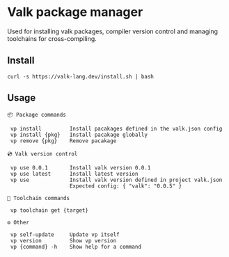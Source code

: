
# Valk package manager

Used for installing valk packages, compiler version control and managing toolchains for cross-compiling.

## Install

```
curl -s https://valk-lang.dev/install.sh | bash
```

## Usage

```
📦 Package commands

 vp install         Install pacakages defined in the valk.json config
 vp install {pkg}   Install pacakage globally
 vp remove {pkg}    Remove pacakage

💿 Valk version control

 vp use 0.0.1       Install valk version 0.0.1
 vp use latest      Install latest version
 vp use             Install valk version defined in project valk.json
                    Expected config: { "valk": "0.0.5" }

🔗 Toolchain commands

 vp toolchain get {target}

⚙️ Other

 vp self-update     Update vp itself
 vp version         Show vp version
 vp {command} -h    Show help for a command
 ```
